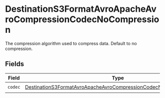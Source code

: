 # DestinationS3FormatAvroApacheAvroCompressionCodecNoCompression

The compression algorithm used to compress data. Default to no compression.


## Fields

| Field                                                                                                                                                             | Type                                                                                                                                                              | Required                                                                                                                                                          | Description                                                                                                                                                       |
| ----------------------------------------------------------------------------------------------------------------------------------------------------------------- | ----------------------------------------------------------------------------------------------------------------------------------------------------------------- | ----------------------------------------------------------------------------------------------------------------------------------------------------------------- | ----------------------------------------------------------------------------------------------------------------------------------------------------------------- |
| `codec`                                                                                                                                                           | [DestinationS3FormatAvroApacheAvroCompressionCodecNoCompressionCodec](../../models/shared/destinations3formatavroapacheavrocompressioncodecnocompressioncodec.md) | :heavy_check_mark:                                                                                                                                                | N/A                                                                                                                                                               |